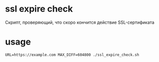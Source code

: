 # ssl expire check

Скрипт, проверяющий, что скоро кончится действие SSL-сертификата

# usage

    URL=https://example.com MAX_DIFF=604800 ./ssl_expire_check.sh
